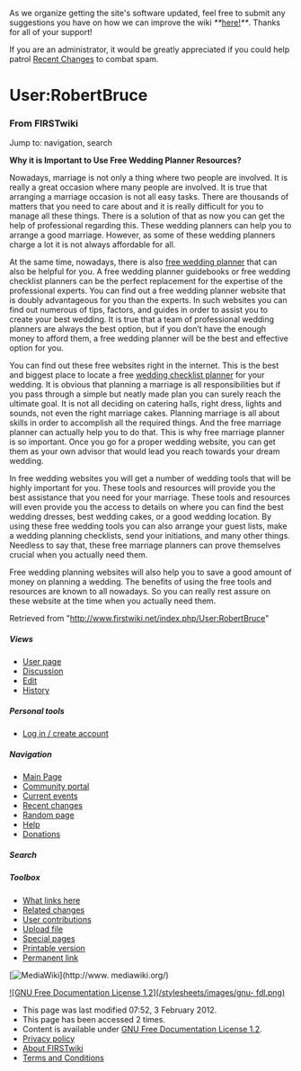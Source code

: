 As we organize getting the site's software updated, feel free to submit any
suggestions you have on how we can improve the wiki
_**_[here!](/index.php/User:Hallry/Suggestions "User:Hallry/Suggestions"
)_**_. Thanks for all of your support!

If you are an administrator, it would be greatly appreciated if you could help
patrol [Recent Changes](/index.php/Special:Recentchanges
"Special:Recentchanges" ) to combat spam.

# User:RobertBruce

### From FIRSTwiki

Jump to: navigation, search

**Why it is Important to Use Free Wedding Planner Resources?**

  

  
Nowadays, marriage is not only a thing where two people are involved. It is
really a great occasion where many people are involved. It is true that
arranging a marriage occasion is not all easy tasks. There are thousands of
matters that you need to care about and it is really difficult for you to
manage all these things. There is a solution of that as now you can get the
help of professional regarding this. These wedding planners can help you to
arrange a good marriage. However, as some of these wedding planners charge a
lot it is not always affordable for all.

At the same time, nowadays, there is also [free wedding
planner](http://cityweddingplanner.com/ "http://cityweddingplanner.com/" )
that can also be helpful for you. A free wedding planner guidebooks or free
wedding checklist planners can be the perfect replacement for the expertise of
the professional experts. You can find out a free wedding planner website that
is doubly advantageous for you than the experts. In such websites you can find
out numerous of tips, factors, and guides in order to assist you to create
your best wedding. It is true that a team of professional wedding planners are
always the best option, but if you don’t have the enough money to afford them,
a free wedding planner will be the best and effective option for you.

You can find out these free websites right in the internet. This is the best
and biggest place to locate a free [wedding checklist
planner](http://cityweddingplanner.com/ "http://cityweddingplanner.com/" ) for
your wedding. It is obvious that planning a marriage is all responsibilities
but if you pass through a simple but neatly made plan you can surely reach the
ultimate goal. It is not all deciding on catering halls, right dress, lights
and sounds, not even the right marriage cakes. Planning marriage is all about
skills in order to accomplish all the required things. And the free marriage
planner can actually help you to do that. This is why free marriage planner is
so important. Once you go for a proper wedding website, you can get them as
your own advisor that would lead you reach towards your dream wedding.

In free wedding websites you will get a number of wedding tools that will be
highly important for you. These tools and resources will provide you the best
assistance that you need for your marriage. These tools and resources will
even provide you the access to details on where you can find the best wedding
dresses, best wedding cakes, or a good wedding location. By using these free
wedding tools you can also arrange your guest lists, make a wedding planning
checklists, send your initiations, and many other things. Needless to say
that, these free marriage planners can prove themselves crucial when you
actually need them.

Free wedding planning websites will also help you to save a good amount of
money on planning a wedding. The benefits of using the free tools and
resources are known to all nowadays. So you can really rest assure on these
website at the time when you actually need them.

Retrieved from "<http://www.firstwiki.net/index.php/User:RobertBruce>"

##### Views

  * [User page](/index.php/User:RobertBruce)
  * [Discussion](/index.php?title=User_talk:RobertBruce&action=edit)
  * [Edit](/index.php?title=User:RobertBruce&action=edit)
  * [History](/index.php?title=User:RobertBruce&action=history)

##### Personal tools

  * [Log in / create account](/index.php?title=Special:Userlogin&returnto=User:RobertBruce)

[](/index.php/Main_Page "Main Page" )

##### Navigation

  * [Main Page](/index.php/Main_Page)
  * [Community portal](/index.php/FIRSTwiki:Community_portal)
  * [Current events](/index.php/Current_events)
  * [Recent changes](/index.php/Special:Recentchanges)
  * [Random page](/index.php/Special:Random)
  * [Help](/index.php/FIRSTwiki:Help)
  * [Donations](/index.php/FIRSTwiki:Site_support)

##### Search



##### Toolbox

  * [What links here](/index.php/Special:Whatlinkshere/User:RobertBruce)
  * [Related changes](/index.php/Special:Recentchangeslinked/User:RobertBruce)
  * [User contributions](/index.php/Special:Contributions/RobertBruce)
  * [Upload file](/index.php/Special:Upload)
  * [Special pages](/index.php/Special:Specialpages)
  * [Printable version](/index.php?title=User:RobertBruce&printable=yes)
  * [Permanent link](/index.php?title=User:RobertBruce&oldid=89720)

[![MediaWiki](/skins/common/images/poweredby_mediawiki_88x31.png)](http://www.
mediawiki.org/)

[![GNU Free Documentation License 1.2](/stylesheets/images/gnu-
fdl.png)](http://www.gnu.org/copyleft/fdl.html)

  * This page was last modified 07:52, 3 February 2012.
  * This page has been accessed 2 times.
  * Content is available under [GNU Free Documentation License 1.2](http://www.gnu.org/copyleft/fdl.html "http://www.gnu.org/copyleft/fdl.html" ).
  * [Privacy policy](/index.php/FIRSTwiki:Privacy_policy "FIRSTwiki:Privacy policy" )
  * [About FIRSTwiki](/index.php/FIRSTwiki:About "FIRSTwiki:About" )
  * [Terms and Conditions](/index.php/FIRSTwiki:Terms_and_conditions "FIRSTwiki:Terms and conditions" )

